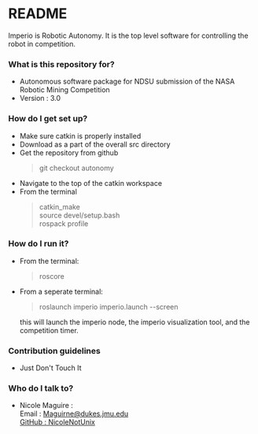 # README #

Imperio is Robotic Autonomy. It is the top level software for controlling the robot in competition.

### What is this repository for? ###

* Autonomous software package for NDSU submission of the NASA Robotic Mining Competition
* Version : 3.0

### How do I get set up? ###

* Make sure catkin is properly installed
* Download as a part of the overall src directory
* Get the repository from github
  >git checkout autonomy
* Navigate to the top of the catkin workspace
* From the terminal
  >catkin_make  
  >source devel/setup.bash    
  >rospack profile  
  
### How do I run it? ###

* From the terminal:  
   >roscore

* From a seperate terminal:  
   >roslaunch imperio imperio.launch --screen
   
   this will launch the imperio node, the imperio visualization tool, and the competition timer.

### Contribution guidelines ###

 * Just Don't Touch It

### Who do I talk to? ###

* Nicole Maguire :   
 Email : Maguirne@dukes.jmu.edu  
 [GitHub : NicoleNotUnix](https://github.com/NicoleNotUnix)  


